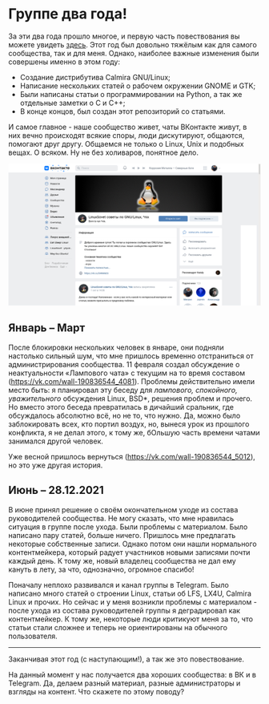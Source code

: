 # Группе два года!

За эти два года прошло многое, и первую часть повествования вы можете увидеть [здесь](https://vk.com/wall-190836544_3134). Этот год был довольно тяжёлым как для самого сообщества, так и для меня. Однако, наиболее важные изменения были совершены именно в этом году:

- Создание дистрибутива Calmira GNU/Linux;
- Написание нескольких статей о рабочем окружении GNOME и GTK;
- Были написаны статьи о программировании на Python, а так же отдельные заметки о C и C++;
- В конце концов, был создан этот репозиторий со статьями.

И самое главное - наше сообщество живет, чаты ВКонтакте живут, в них вечно происходят всякие споры, люди дискутируют, общаются, помогают друг другу. Общаемся не только о Linux, Unix и подобных вещах. О всяком. Ну не без холиваров, понятное дело.

![](pic/2021-2.png)

## Январь – Март
После блокировки нескольких человек в январе, они подняли настолько сильный шум, что мне пришлось временно отстраниться от администрирования сообщества. 11 февраля создал обсуждение о неактуальности «Лампового чата» с текущим на то время составом (https://vk.com/wall-190836544_4081). Проблемы действительно имели место быть: я планировал эту беседу для *лампового, спокойного, уважительного* обсуждения Linux, BSD*, решения проблем и прочего. Но вместо этого беседа превратилась в дичайший сральник, где обсуждалось абсолютно всё, но не то, что нужно. Да, можно было заблокировать всех, кто портил воздух, но, вынеся урок из прошлого конфликта, я не делал этого, к тому же, бОльшую часть времени чатами занимался другой человек.

Уже весной пришлось вернуться (https://vk.com/wall-190836544_5012), но это уже другая история.

## Июнь – 28.12.2021
В июне принял решение о своём окончательном уходе из состава руководителей сообщества. Не могу сказать, что мне нравилась ситуация в группе после ухода. Были проблемы с материалом. Было написано пару статей, больше ничего. Пришлось мне предлагать некоторые собственные записи. Однако потом они нашли нормального контентмейкера, который радует участников новыми записями почти каждый день. К тому же, новый владелец сообщества не дал ему кануть в лету, за что, однозначно, огромное спасибо!

Поначалу неплохо развивался и канал группы в Telegram. Было написано много статей о строении Linux, статьи об LFS, LX4U, Calmira Linux и прочих. Но сейчас и у меня возникли проблемы с материалом - после ухода из состава руководителей группы я деградировал как контентмейкер. К тому же, некоторые люди критикуют меня за то, что статьи стали сложнее и теперь не ориентированы на обычного пользователя.

***

Заканчивая этот год (с наступающим!), а так же это повествование.

На данный момент у нас получается два хороших сообщества: в ВК и в Telegram. Да, делаем разный материал, разные администраторы и взгляды на контент. Что скажете по этому поводу?
